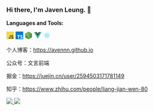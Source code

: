 ### Hi there, I'm Javen Leung. 👋

<!--
**avennn/avennn** is a ✨ _special_ ✨ repository because its `README.md` (this file) appears on your GitHub profile.

Here are some ideas to get you started:

- 🔭 I’m currently working on ...
- 🌱 I’m currently learning ...
- 👯 I’m looking to collaborate on ...
- 🤔 I’m looking for help with ...
- 💬 Ask me about ...
- 📫 How to reach me: ...
- 😄 Pronouns: ...
- ⚡ Fun fact: ...
-->
**Languages and Tools:**  

<code><img height="20" src="https://raw.githubusercontent.com/github/explore/80688e429a7d4ef2fca1e82350fe8e3517d3494d/topics/javascript/javascript.png"></code>
<code><img height="20" src="https://raw.githubusercontent.com/github/explore/80688e429a7d4ef2fca1e82350fe8e3517d3494d/topics/typescript/typescript.png"></code>
<code><img height="20" src="https://raw.githubusercontent.com/github/explore/80688e429a7d4ef2fca1e82350fe8e3517d3494d/topics/nodejs/nodejs.png"></code>
<code><img height="20" src="https://raw.githubusercontent.com/github/explore/80688e429a7d4ef2fca1e82350fe8e3517d3494d/topics/vue/vue.png"></code>
<code><img height="20" src="https://raw.githubusercontent.com/github/explore/80688e429a7d4ef2fca1e82350fe8e3517d3494d/topics/react/react.png"></code>

<p>个人博客：<a href="https://avennn.github.io">https://avennn.github.io</a></p>
<p>公众号：文言前端</p>
<p>掘金：<a href="https://juejin.cn/user/2594503171781149">https://juejin.cn/user/2594503171781149</a></p>
<p>知乎：<a href="https://www.zhihu.com/people/liang-jian-wen-80">https://www.zhihu.com/people/liang-jian-wen-80</a></p>

<a href="https://github.com/avennn">
  <img src="https://github-readme-stats.vercel.app/api?username=avennn&show_icons=true" />
</a>
<a href="https://github.com/avennn">
  <img src="https://github-readme-stats.vercel.app/api/top-langs/?username=avennn" />
</a>
